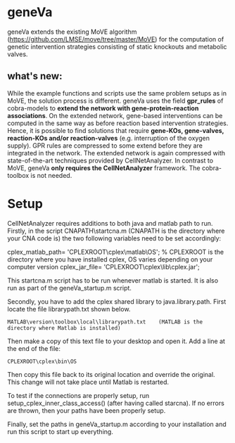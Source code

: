 # geneVa

geneVa extends the existing MoVE algorithm (https://github.com/LMSE/move/tree/master/MoVE) for the computation of genetic intervention strategies consisting of static knockouts and metabolic valves. 

## what's new:

While the example functions and scripts use the same problem setups as in MoVE, the solution process is different. geneVa uses the field **gpr_rules** of cobra-models to **extend the network with gene-protein-reaction associations**. On the extended network, gene-based interventions can be computed in the same way as before reaction based intervention strategies. Hence, it is possible to find solutions that require **gene-KOs, gene-valves, reaction-KOs and/or reaction-valves** (e.g. interruption of the oxygen supply). GPR rules are compressed to some extend before they are integrated in the network. The extended network is again compressed with state-of-the-art techniques provided by CellNetAnalyzer. In contrast to MoVE, geneVa **only requires the CellNetAnalyzer** framework. The cobra-toolbox is not needed.

# Setup

CellNetAnalyzer requires additions to both java and matlab path to run. Firstly, in the script CNAPATH\startcna.m (CNAPATH is the directory where your CNA code is) the two following variables need to be set accordingly:

cplex_matlab_path= 'CPLEXROOT\cplex\matlab\OS'; % CPLEXROOT is the directory where you have installed cplex, OS varies depending on your computer version
cplex_jar_file= 'CPLEXROOT\cplex\lib\cplex.jar';

This startcna.m script has to be run whenever matlab is started. It is also run as part of the geneVa_startup.m script.

Secondly, you have to add the cplex shared library to java.library.path. First locate the file librarypath.txt shown below.

	MATLAB\version\toolbox\local\librarypath.txt	(MATLAB is the directory where Matlab is installed)
	
Then make a copy of this text file to your desktop and open it. Add a line at the end of the file:

	CPLEXROOT\cplex\bin\OS	

Then copy this file back to its original location and override the original. This change will not take place until Matlab is restarted.

To test if the connections are properly setup, run setup_cplex_inner_class_access() (after having called starcna). If no errors are thrown, then your paths have been properly setup.

Finally, set the paths in geneVa_startup.m according to your installation and run this script to start up everything.
